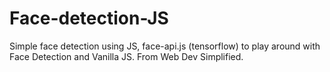 # Face-detection-JS
Simple face detection using JS, face-api.js (tensorflow) to play around with Face Detection and Vanilla JS. From Web Dev Simplified.
